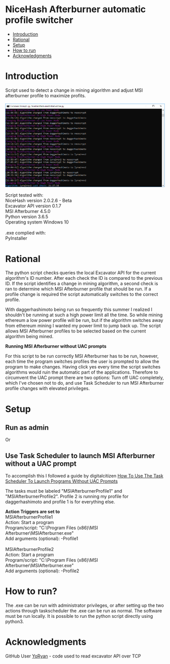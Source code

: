 # NiceHash Afterburner automatic profile switcher

- [Introduction](#introduction)
- [Rational](#rational)
- [Setup](#setup)
- [How to run](#run)
- [Acknowledgments](#Acknowledgments)


# <a name="introduction"></a>Introduction
Script used to detect a change in mining algorithm and adjust MSI afterburner profile to maximize profits.<br />
<br />
<img src="Resources/NHAPS Screenshot.PNG" />

Script tested with:<br />
NiceHash version 2.0.2.6 - Beta<br />
Excavator API version 0.1.7<br />
MSI Afterburner 4.5.0<br />
Python version 3.6.5<br />
Operating system Windows 10<br />
<br />
.exe complied with:<br />
PyInstaller<br />


# <a name="rational"></a> Rational
The python script checks queries the local Excavator API for the current algorithm's ID number. After each check the ID is compared to the previous ID. If the script identifies a change in mining algorithm, a second check is ran to determine which MSI Afterburner profile that should be run. If a profile change is required the script automatically switches to the correct profile.

With daggerhashimoto being run so frequently this summer I realized I shouldn't be running at such a high power limit all the time. So while mining ethereum a low power profile will be run, but if the algorithm switches away from ethereum mining I wanted my power limit to jump back up. The script allows MSI Afterburner profiles to be selected based on the current algorithm being mined.


**Running MSI Afterburner without UAC prompts**

For this script to be run correctly MSI Afterburner has to be run, however, each time the program switches profiles the user is prompted to allow the program to make changes. Having click yes every time the script switches algorithms would ruin the automatic part of the applications. Therefore to circumvent the UAC prompt there are two options: Turn off UAC completely, which I've chosen not to do, and use Task Scheduler to run MSI Afterburner profile changes with elevated privileges.


# <a name="setup"></a> Setup
## Run as admin
Or
## Use Task Scheduler to launch MSI Afterburner without a UAC prompt
To accomplish this I followed a guide by digitalcitizen
[How To Use The Task Scheduler To Launch Programs Without UAC Prompts](https://www.digitalcitizen.life/use-task-scheduler-launch-programs-without-uac-prompts)

The tasks must be labeled "MSIAfterburnerProfile1" and "MSIAfterburnerProfile2". Profile 2 is running my profile for daggerhashimoto and profile 1 is for everything else.

**Action Triggers are set to**<br />
MSIAfterburnerProfile1<br />
Action: Start a program<br />
Program/script: "C:\Program Files (x86)\MSI Afterburner\MSIAfterburner.exe"<br />
Add arguments (optional): -Profile1<br />
<br />
MSIAfterburnerProfile2<br />
Action: Start a program<br />
Program/script: "C:\Program Files (x86)\MSI Afterburner\MSIAfterburner.exe"<br />
Add arguments (optional): -Profile2<br />


# <a name="run"></a> How to run?
The .exe can be run with administrator privileges, or after setting up the two actions through taskscheduler the .exe can be run as normal. The software must be run locally. It is possible to run the python script directly using python3.

# <a name="Acknowledgments"></a> Acknowledgments
GitHub User [YoRyan](https://github.com/YoRyan) - code used to read excavator API over TCP
